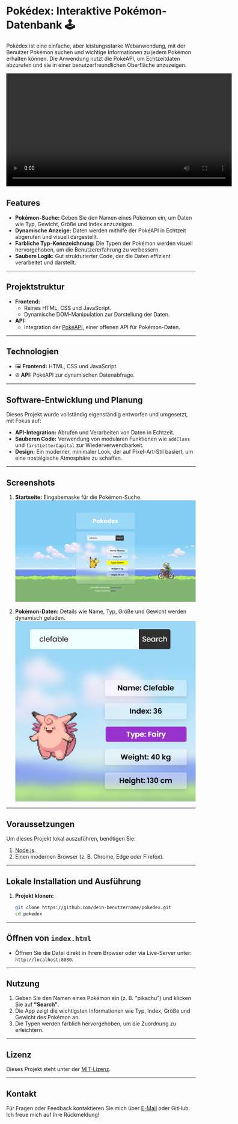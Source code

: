 # Pokédex: Interaktive Pokémon-Datenbank 🕹️

Pokédex ist eine einfache, aber leistungsstarke Webanwendung, mit der Benutzer Pokémon suchen und wichtige Informationen zu jedem Pokémon erhalten können. Die Anwendung nutzt die PokéAPI, um Echtzeitdaten abzurufen und sie in einer benutzerfreundlichen Oberfläche anzuzeigen.

<video width="600" controls>
     <source src="./README-Images/PokeDexVid.png" type="video/mp4">
     Your browser does not support the video tag.
   </video>

## Features

- **Pokémon-Suche:** Geben Sie den Namen eines Pokémon ein, um Daten wie Typ, Gewicht, Größe und Index anzuzeigen.
- **Dynamische Anzeige:** Daten werden mithilfe der PokéAPI in Echtzeit abgerufen und visuell dargestellt.
- **Farbliche Typ-Kennzeichnung:** Die Typen der Pokémon werden visuell hervorgehoben, um die Benutzererfahrung zu verbessern.
- **Saubere Logik:** Gut strukturierter Code, der die Daten effizient verarbeitet und darstellt.

---

## Projektstruktur

- **Frontend:** 
  - Reines HTML, CSS und JavaScript.
  - Dynamische DOM-Manipulation zur Darstellung der Daten.
- **API:** 
  - Integration der [PokéAPI](https://pokeapi.co/), einer offenen API für Pokémon-Daten.

---

## Technologien

- 🖼️ **Frontend:** HTML, CSS und JavaScript.
- 🌐 **API:** PokéAPI zur dynamischen Datenabfrage.

---

## Software-Entwicklung und Planung

Dieses Projekt wurde vollständig eigenständig entworfen und umgesetzt, mit Fokus auf:

- **API-Integration:** Abrufen und Verarbeiten von Daten in Echtzeit.
- **Sauberen Code:** Verwendung von modularen Funktionen wie `addClass` und `firstLetterCapital` zur Wiederverwendbarkeit.
- **Design:** Ein moderner, minimaler Look, der auf Pixel-Art-Stil basiert, um eine nostalgische Atmosphäre zu schaffen.

---

## Screenshots

1. **Startseite:** Eingabemaske für die Pokémon-Suche.![Pokémon-Suche](./README-Images/PokeDex1.png)

2. **Pokémon-Daten:** Details wie Name, Typ, Größe und Gewicht werden dynamisch geladen. ![Pokémon-Infos](./README-Images/PokeDexInfos.png)

---

## Voraussetzungen

Um dieses Projekt lokal auszuführen, benötigen Sie:

1. [Node.js](https://nodejs.org/).
2. Einen modernen Browser (z. B. Chrome, Edge oder Firefox).

---

## Lokale Installation und Ausführung

1. **Projekt klonen:**
   ```bash
   git clone https://github.com/dein-benutzername/pokedex.git
   cd pokedex
    ```
---

## Öffnen von `index.html`

- Öffnen Sie die Datei direkt in Ihrem Browser oder via Live-Server unter:  
  `http://localhost:8080`.

---

## Nutzung

1. Geben Sie den Namen eines Pokémon ein (z. B. "pikachu") und klicken Sie auf **"Search"**.
2. Die App zeigt die wichtigsten Informationen wie Typ, Index, Größe und Gewicht des Pokémon an.
3. Die Typen werden farblich hervorgehoben, um die Zuordnung zu erleichtern.

---

## Lizenz

Dieses Projekt steht unter der [MIT-Lizenz](LICENSE).

---

## Kontakt

Für Fragen oder Feedback kontaktieren Sie mich über [E-Mail](mailto:melinakiefer@hotmail.de) oder GitHub. Ich freue mich auf Ihre Rückmeldung!

